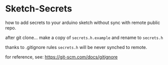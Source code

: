 # Sketch-Secrets

how to add secrets to your arduino sketch without sync with remote public repo.

after git clone... make a copy of `secrets.h.example` and rename to `secrets.h`

thanks to .gitignore rules `secrets.h` will be never synched to remote.

for reference, see: <https://git-scm.com/docs/gitignore>
